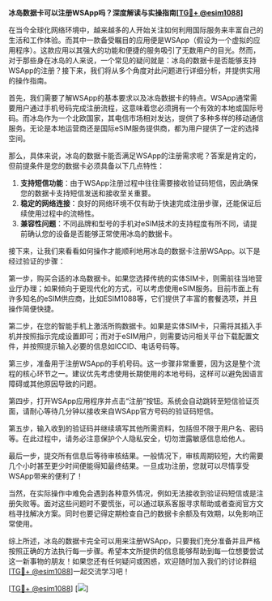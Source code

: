 **冰岛数据卡可以注册WSApp吗？深度解读与实操指南[[TG💪+ @esim1088](https://t.me/s/esim1088)]**

在当今全球化网络环境中，越来越多的人开始关注如何利用国际服务来丰富自己的生活和工作体验。而其中一款备受瞩目的应用便是WSApp（假设为一个虚拟的应用程序）。这款应用以其强大的功能和便捷的服务吸引了无数用户的目光。然而，对于那些身在冰岛的人来说，一个常见的疑问就是：冰岛的数据卡是否能够支持WSApp的注册？接下来，我们将从多个角度对此问题进行详细分析，并提供实用的操作指南。

首先，我们需要了解WSApp的基本要求以及冰岛数据卡的特点。WSApp通常需要用户通过手机号码完成注册流程，这意味着您必须拥有一个有效的本地或国际号码。而冰岛作为一个北欧国家，其电信市场相对发达，提供了多种多样的移动通信服务。无论是本地运营商还是国际eSIM服务提供商，都为用户提供了一定的选择空间。

那么，具体来说，冰岛的数据卡能否满足WSApp的注册需求呢？答案是肯定的，但前提条件是您的数据卡必须具备以下几点特性：

1. **支持短信功能**：由于WSApp注册过程中往往需要接收验证码短信，因此确保您的数据卡支持短信发送和接收至关重要。
2. **稳定的网络连接**：良好的网络环境不仅有助于快速完成注册步骤，还能保证后续使用过程中的流畅性。
3. **兼容性问题**：不同品牌和型号的手机对eSIM技术的支持程度有所不同，请提前确认您的设备是否能够正常使用冰岛的数据卡。

接下来，让我们来看看如何操作才能顺利地用冰岛的数据卡注册WSApp。以下是经过验证的步骤：

第一步，购买合适的冰岛数据卡。如果您选择传统的实体SIM卡，则需前往当地营业厅办理；如果倾向于更现代化的方式，可以考虑使用eSIM服务。目前市面上有许多知名的eSIM供应商，比如ESIM1088等，它们提供了丰富的套餐选项，并且操作简便快捷。

第二步，在您的智能手机上激活所购数据卡。如果是实体SIM卡，只需将其插入手机并按照指示完成设置即可；而对于eSIM用户，则需要访问相关平台下载配置文件，并按照提示输入必要的信息如ICCID、电话号码等。

第三步，准备用于注册WSApp的手机号码。这一步骤非常重要，因为这是整个流程的核心环节之一。建议优先考虑使用长期使用的本地号码，这样可以避免因语言障碍或其他原因导致的问题。

第四步，打开WSApp应用程序并点击“注册”按钮。系统会自动跳转至短信验证页面，请耐心等待几分钟以接收来自WSApp官方号码的验证码短信。

第五步，输入收到的验证码并继续填写其他所需资料，包括但不限于用户名、密码等。在此过程中，请务必注意保护个人隐私安全，切勿泄露敏感信息给他人。

最后一步，提交所有信息后等待审核结果。一般情况下，审核周期较短，大约需要几个小时甚至更少时间便能得知最终结果。一旦成功注册，您就可以尽情享受WSApp带来的便利了！

当然，在实际操作中难免会遇到各种意外情况，例如无法接收到验证码短信或是注册失败等。面对这些问题时不要慌张，可以通过联系客服寻求帮助或者查阅官方文档寻找解决方案。同时也要记得定期检查自己的数据卡余额及有效期，以免影响正常使用。

综上所述，冰岛的数据卡完全可以用来注册WSApp，只要我们充分准备并且严格按照正确的方法执行每一步骤。希望本文所提供的信息能够帮助到每一位想要尝试这一新事物的朋友！如果您还有任何疑问或困惑，欢迎随时加入我们的讨论群组[[TG💪+ @esim1088](https://t.me/s/esim1088)]一起交流学习吧！

[[TG💪+ @esim1088](https://t.me/s/esim1088)] [![](https://i.postimg.cc/4NQfJmqS/Snipaste-2025-05-13-00-14-12.png)]